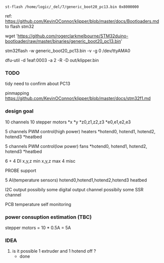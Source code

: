 #

`st-flash /home/logic/_del/7/generic_boot20_pc13.bin 0x8000000`

ref: https://github.com/KevinOConnor/klipper/blob/master/docs/Bootloaders.md
to flash stm32

wget 'https://github.com/rogerclarkmelbourne/STM32duino-bootloader/raw/master/binaries/generic_boot20_pc13.bin'

stm32flash -w generic_boot20_pc13.bin -v -g 0 /dev/ttyAMA0

dfu-util -d 1eaf:0003 -a 2 -R -D out/klipper.bin


### TODO
tidy
need to confirm about PC13

pinmapping
https://github.com/KevinOConnor/klipper/blob/master/docs/stm32f1.md

### design goal
10 channels 10 stepper motors
*x
*y
*z0,z1,z2,z3
*e0,e1,e2,e3

5 channels PWM control(high power) heaters
*hotend0, hotend1, hotend2, hotend3
*heatbed

5 channels PWM control(low power) fans
*hotend0, hotend1, hotend2, hotend3
*heatbed

6 + 4 DI
x,y,z min
x,y,z max
4 misc

PROBE support

5 AI(temperature sensors)
hotend0,hotend1,hotend2,hotend3
heatbed

I2C output
possibily some digital output channel
possibily some SSR channel


PCB temperature self monitoring

### power consuption estimation (TBC)
stepper motors = 10 * 0.5A = 5A


### IDEA
1. is it possible 1 extruder and 1 hotend off ?
    - done
